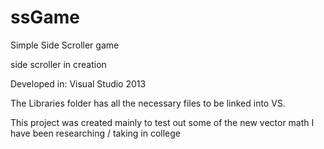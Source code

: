 ssGame
======

Simple Side Scroller game 

side scroller in creation

Developed in: Visual Studio 2013

The Libraries folder has all the necessary files to be linked into VS.

This project was created mainly to test out some of the new vector math I have been researching / taking in college
